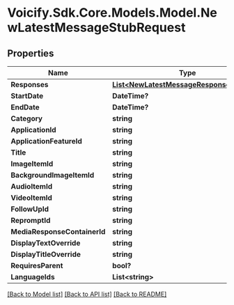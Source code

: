 # Voicify.Sdk.Core.Models.Model.NewLatestMessageStubRequest
## Properties

Name | Type | Description | Notes
------------ | ------------- | ------------- | -------------
**Responses** | [**List&lt;NewLatestMessageResponseRequest&gt;**](NewLatestMessageResponseRequest.md) |  | [optional] 
**StartDate** | **DateTime?** |  | [optional] 
**EndDate** | **DateTime?** |  | [optional] 
**Category** | **string** |  | [optional] 
**ApplicationId** | **string** |  | 
**ApplicationFeatureId** | **string** |  | 
**Title** | **string** |  | 
**ImageItemId** | **string** |  | [optional] 
**BackgroundImageItemId** | **string** |  | [optional] 
**AudioItemId** | **string** |  | [optional] 
**VideoItemId** | **string** |  | [optional] 
**FollowUpId** | **string** |  | [optional] 
**RepromptId** | **string** |  | [optional] 
**MediaResponseContainerId** | **string** |  | [optional] 
**DisplayTextOverride** | **string** |  | [optional] 
**DisplayTitleOverride** | **string** |  | [optional] 
**RequiresParent** | **bool?** |  | [optional] 
**LanguageIds** | **List&lt;string&gt;** |  | [optional] 

[[Back to Model list]](../README.md#documentation-for-models) [[Back to API list]](../README.md#documentation-for-api-endpoints) [[Back to README]](../README.md)

